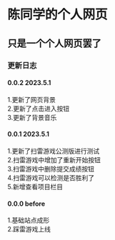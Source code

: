 <h1>陈同学的个人网页</h1>
<h2>只是一个个人网页罢了</h2>
<h3>更新日志</h3>

<h4>0.0.2 2023.5.1</h4>
1.更新了网页背景<br/>
2.更新了点击进入按钮<br/>
3.更新了背景音乐<br/>

<h4>0.0.1 2023.5.1</h4>
1.更新了扫雷游戏公测版进行测试<br/>
2.扫雷游戏中增加了重新开始按钮<br/>
3.扫雷游戏中删除提交成绩按钮<br/>
4.扫雷游戏可以检测是否胜利了<br/>
5.新增查看项目栏目<br/>
  
<h4>0.0.0 before</h4>
1.基础站点成形<br/>
2.踩雷游戏上线<br/>
